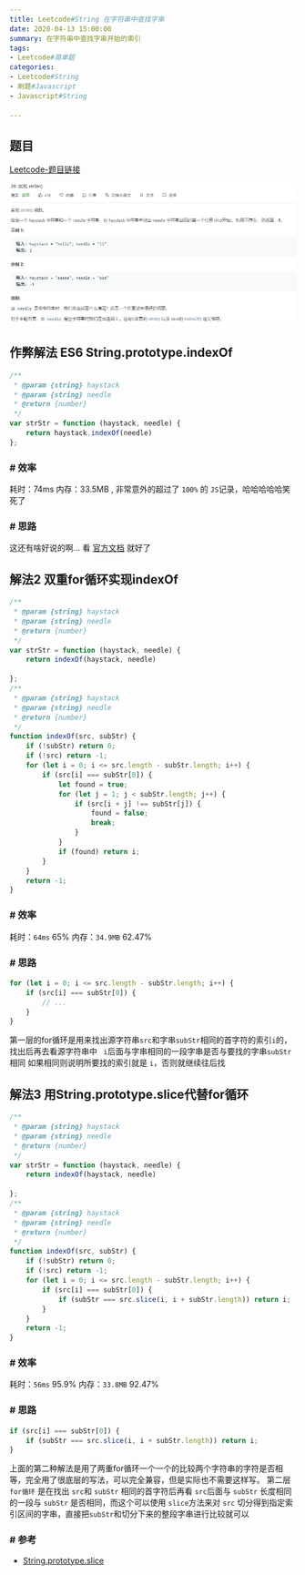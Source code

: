 ```yaml
---
title: Leetcode#String 在字符串中查找字串
date: 2020-04-13 15:00:00 
summary: 在字符串中查找字串开始的索引
tags:
- Leetcode#简单题
categories:
- Leetcode#String
- 刷题#Javascript
- Javascript#String

---
```


## 题目

[Leetcode-题目链接](https://leetcode-cn.com/problems/implement-strstr/)

![](./problem.png)

## 作弊解法 ES6 String.prototype.indexOf
```js
/**
 * @param {string} haystack
 * @param {string} needle
 * @return {number}
 */
var strStr = function (haystack, needle) {
    return haystack.indexOf(needle)
};

```

### # 效率
耗时：74ms
内存：33.5MB , 非常意外的超过了 `100%` 的 `JS`记录，哈哈哈哈哈笑死了

### # 思路
这还有啥好说的啊... 看 [官方文档](https://developer.mozilla.org/en-US/docs/Web/JavaScript/Reference/Global_Objects/String/indexOf) 就好了

## 解法2 双重for循环实现indexOf

```js
/**
 * @param {string} haystack
 * @param {string} needle
 * @return {number}
 */
var strStr = function (haystack, needle) {
    return indexOf(haystack, needle)

};
/**
 * @param {string} haystack
 * @param {string} needle
 * @return {number}
 */
function indexOf(src, subStr) {
    if (!subStr) return 0;
    if (!src) return -1;
    for (let i = 0; i <= src.length - subStr.length; i++) {
        if (src[i] === subStr[0]) { 
            let found = true;
            for (let j = 1; j < subStr.length; j++) {
                if (src[i + j] !== subStr[j]) {
                    found = false;
                    break;
                }
            }
            if (found) return i;
        }
    }
    return -1;
}
```
### # 效率

耗时：`64ms` 65%
内存：`34.9MB`  62.47%

### # 思路

```js
for (let i = 0; i <= src.length - subStr.length; i++) {
    if (src[i] === subStr[0]) { 
        // ...
    }
}
```

第一层的for循环是用来找出源字符串`src`和字串`subStr`相同的首字符的索引` i `的，找出后再去看源字符串中 ` i`后面与字串相同的一段字串是否与要找的字串`subStr`相同
如果相同则说明所要找的索引就是 `i`，否则就继续往后找


## 解法3 用String.prototype.slice代替for循环

```js
/**
 * @param {string} haystack
 * @param {string} needle
 * @return {number}
 */
var strStr = function (haystack, needle) {
    return indexOf(haystack, needle)

};
/**
 * @param {string} haystack
 * @param {string} needle
 * @return {number}
 */
function indexOf(src, subStr) {
    if (!subStr) return 0;
    if (!src) return -1;
    for (let i = 0; i <= src.length - subStr.length; i++) {
        if (src[i] === subStr[0]) {
            if (subStr === src.slice(i, i + subStr.length)) return i;
        }
    }
    return -1;
}
```

### # 效率

耗时：`56ms` 95.9% 
内存：`33.8MB`  92.47%

### # 思路

```js
if (src[i] === subStr[0]) {
    if (subStr === src.slice(i, i + subStr.length)) return i;
}
```

上面的第二种解法是用了两重for循环一个一个的比较两个字符串的字符是否相等，完全用了很底层的写法，可以完全兼容，但是实际也不需要这样写。
第二层 `for循环` 是在找出 `src`和 `subStr` 相同的首字符后再看 `src`后面与 `subStr` 长度相同的一段与 `subStr` 是否相同，而这个可以使用
`slice`方法来对 `src` 切分得到指定索引区间的字串，直接把`subStr`和切分下来的整段字串进行比较就可以

### # 参考
- [String.prototype.slice]()
